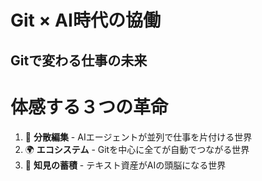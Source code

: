 # Git × AI時代の協働
## Gitで変わる仕事の未来

# **体感する３つの革命**

1. 🤖 **分散編集** - AIエージェントが並列で仕事を片付ける世界
2. 🌍 **エコシステム** - Gitを中心に全てが自動でつながる世界
3. 💎 **知見の蓄積** - テキスト資産がAIの頭脳になる世界

